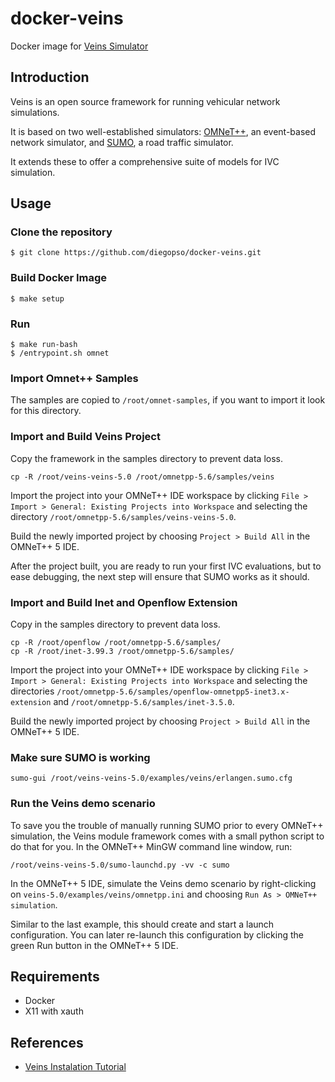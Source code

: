 docker-veins
============

Docker image for [Veins Simulator](https://veins.car2x.org/)

## Introduction

Veins is an open source framework for running vehicular network simulations.

It is based on two well-established simulators: [OMNeT++](https://www.omnetpp.org/), an event-based network simulator, and [SUMO](http://sumo.dlr.de/index.html), a road traffic simulator.

It extends these to offer a comprehensive suite of models for IVC simulation.

## Usage

### Clone the repository

```console
$ git clone https://github.com/diegopso/docker-veins.git
```

### Build Docker Image

```console
$ make setup
```

### Run

```console
$ make run-bash
$ /entrypoint.sh omnet
```

### Import Omnet++ Samples

The samples are copied to `/root/omnet-samples`, if you want to import it look for this directory.

### Import and Build Veins Project

Copy 	the framework in the samples directory to prevent data loss.

```
cp -R /root/veins-veins-5.0 /root/omnetpp-5.6/samples/veins
```

Import the project into your OMNeT++ IDE workspace by clicking `File > Import > General: Existing Projects into Workspace` and selecting the directory `/root/omnetpp-5.6/samples/veins-veins-5.0`.

Build the newly imported project by choosing `Project > Build All` in the OMNeT++ 5 IDE.

After the project built, you are ready to run your first IVC evaluations, but to ease debugging, the next step will ensure that SUMO works as it should.

### Import and Build Inet and Openflow Extension

Copy in the samples directory to prevent data loss.

```
cp -R /root/openflow /root/omnetpp-5.6/samples/
cp -R /root/inet-3.99.3 /root/omnetpp-5.6/samples/
```

Import the project into your OMNeT++ IDE workspace by clicking `File > Import > General: Existing Projects into Workspace` and selecting the directories `/root/omnetpp-5.6/samples/openflow-omnetpp5-inet3.x-extension` and `/root/omnetpp-5.6/samples/inet-3.5.0`.

Build the newly imported project by choosing `Project > Build All` in the OMNeT++ 5 IDE.

### Make sure SUMO is working

```console
sumo-gui /root/veins-veins-5.0/examples/veins/erlangen.sumo.cfg
```

### Run the Veins demo scenario

To save you the trouble of manually running SUMO prior to every OMNeT++ simulation, the Veins module framework comes with a small python script to do that for you. In the OMNeT++ MinGW command line window, run:

```console
/root/veins-veins-5.0/sumo-launchd.py -vv -c sumo
```

In the OMNeT++ 5 IDE, simulate the Veins demo scenario by right-clicking on `veins-5.0/examples/veins/omnetpp.ini` and choosing `Run As > OMNeT++ simulation`.

Similar to the last example, this should create and start a launch configuration. You can later re-launch this configuration by clicking the green Run button in the OMNeT++ 5 IDE.

## Requirements

* Docker
* X11 with xauth

## References
* [Veins Instalation Tutorial](https://veins.car2x.org/tutorial/)
